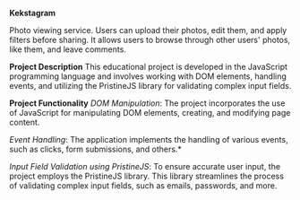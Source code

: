 **Kekstagram**


Photo viewing service. Users can upload their photos, edit them, and apply filters before sharing.
It allows users to browse through other users' photos, like them, and leave comments.


**Project Description**
This educational project is developed in the JavaScript programming language and involves working with DOM elements, handling events,
and utilizing the PristineJS library for validating complex input fields.

**Project Functionality**
*DOM Manipulation*: The project incorporates the use of JavaScript for manipulating DOM elements, creating, and modifying page content.

*Event Handling*: The application implements the handling of various events, such as clicks, form submissions, and others.*

*Input Field Validation using PristineJS*: To ensure accurate user input, the project employs the PristineJS library. 
This library streamlines the process of validating complex input fields, such as emails, passwords, and more.
